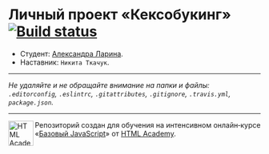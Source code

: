 # Личный проект «Кексобукинг» [![Build status][travis-image]][travis-url]

* Студент: [Александра Ларина](https://up.htmlacademy.ru/javascript/10/user/422049).
* Наставник: `Никита Ткачук`.

---

_Не удаляйте и не обращайте внимание на папки и файлы:_<br>
_`.editorconfig`, `.eslintrc`, `.gitattributes`, `.gitignore`, `.travis.yml`, `package.json`._

---

<a href="https://htmlacademy.ru/intensive/javascript"><img align="left" width="50" height="50" title="HTML Academy" src="https://up.htmlacademy.ru/static/img/intensive/javascript/logo-for-github.svg"></a>

Репозиторий создан для обучения на интенсивном онлайн‑курсе «[Базовый JavaScript](https://htmlacademy.ru/intensive/javascript)» от [HTML Academy](https://htmlacademy.ru).

[travis-image]: https://travis-ci.org/htmlacademy-javascript/422049-keksobooking.svg?branch=master
[travis-url]: https://travis-ci.org/htmlacademy-javascript/422049-keksobooking
